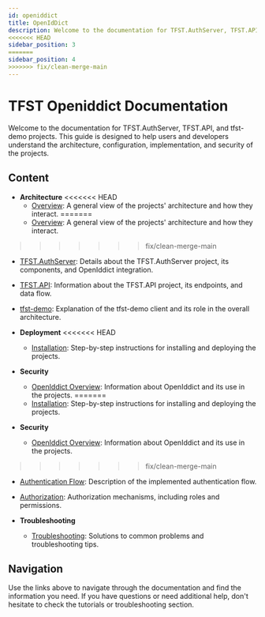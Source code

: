 ```yaml
---
id: openiddict
title: OpenIdDict
description: Welcome to the documentation for TFST.AuthServer, TFST.API, and tfst-demo projects.
<<<<<<< HEAD
sidebar_position: 3
=======
sidebar_position: 4
>>>>>>> fix/clean-merge-main
---
```


# TFST Openiddict Documentation

Welcome to the documentation for TFST.AuthServer, TFST.API, and tfst-demo projects. This guide is designed to help users and developers understand the architecture, configuration, implementation, and security of the projects.

## Content

- **Architecture**
<<<<<<< HEAD
  - [Overview](./architecture/overview.md): A general view of the projects' architecture and how they interact.
=======
  - [Overview](../architecture/index.md): A general view of the projects' architecture and how they interact.
>>>>>>> fix/clean-merge-main
  - [TFST.AuthServer](./architecture/auth-server.md): Details about the TFST.AuthServer project, its components, and OpenIddict integration.
  - [TFST.API](./architecture/api.md): Information about the TFST.API project, its endpoints, and data flow.
  - [tfst-demo](./architecture/demo-client.md): Explanation of the tfst-demo client and its role in the overall architecture.

- **Deployment**
<<<<<<< HEAD
  - [Installation](./deployment/installation.md): Step-by-step instructions for installing and deploying the projects.

- **Security**
  - [OpenIddict Overview](./security/openiddict-overview.md): Information about OpenIddict and its use in the projects.
=======
  - [Installation](../install/index.md): Step-by-step instructions for installing and deploying the projects.

- **Security**
  - [OpenIddict Overview](./security/index.md): Information about OpenIddict and its use in the projects.
>>>>>>> fix/clean-merge-main
  - [Authentication Flow](./security/authentication-flow.md): Description of the implemented authentication flow.
  - [Authorization](./security/authorization.md): Authorization mechanisms, including roles and permissions.

- **Troubleshooting**
  - [Troubleshooting](troubleshooting.md): Solutions to common problems and troubleshooting tips.

## Navigation

Use the links above to navigate through the documentation and find the information you need. If you have questions or need additional help, don't hesitate to check the tutorials or troubleshooting section.